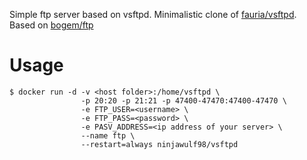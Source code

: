 Simple ftp server based on vsftpd.
Minimalistic clone of [fauria/vsftpd](https://hub.docker.com/r/fauria/vsftpd/).
Based on [bogem/ftp](https://github.com/bogem/dockerfiles/tree/master/ftp)

# Usage
	$ docker run -d -v <host folder>:/home/vsftpd \
					-p 20:20 -p 21:21 -p 47400-47470:47400-47470 \
					-e FTP_USER=<username> \
					-e FTP_PASS=<password> \
					-e PASV_ADDRESS=<ip address of your server> \
					--name ftp \
					--restart=always ninjawulf98/vsftpd
